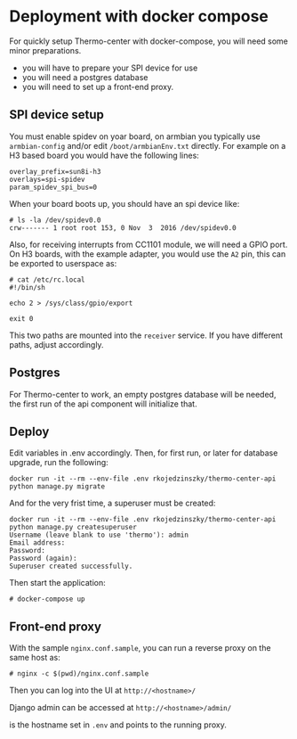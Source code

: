 # Deployment with docker compose

For quickly setup Thermo-center with docker-compose, you will need some minor preparations.

- you will have to prepare your SPI device for use
- you will need a postgres database
- you will need to set up a front-end proxy.

## SPI device setup

You must enable spidev on yoar board, on armbian you typically use `armbian-config` and/or edit `/boot/armbianEnv.txt` directly. For example on a H3 based board you would have the following lines:

```
overlay_prefix=sun8i-h3
overlays=spi-spidev
param_spidev_spi_bus=0
```

When your board boots up, you should have an spi device like:
```
# ls -la /dev/spidev0.0
crw------- 1 root root 153, 0 Nov  3  2016 /dev/spidev0.0
```

Also, for receiving interrupts from CC1101 module, we will need a GPIO port. On H3 boards, with the example adapter, you would use the `A2` pin, this can be exported to userspace as:
```
# cat /etc/rc.local
#!/bin/sh

echo 2 > /sys/class/gpio/export

exit 0
```

This two paths are mounted into the `receiver` service. If you have different paths, adjust accordingly.

## Postgres

For Thermo-center to work, an empty postgres database will be needed, the first run of the api component will initialize that.

## Deploy

Edit variables in .env accordingly. Then, for first run, or later for database upgrade, run the following:
```
docker run -it --rm --env-file .env rkojedzinszky/thermo-center-api python manage.py migrate
```

And for the very frist time, a superuser must be created:
```
docker run -it --rm --env-file .env rkojedzinszky/thermo-center-api python manage.py createsuperuser
Username (leave blank to use 'thermo'): admin
Email address:
Password:
Password (again):
Superuser created successfully.
```

Then start the application:
```
# docker-compose up
```

## Front-end proxy

With the sample `nginx.conf.sample`, you can run a reverse proxy on the same host as:
```
# nginx -c $(pwd)/nginx.conf.sample
```

Then you can log into the UI at `http://<hostname>/`

Django admin can be accessed at `http://<hostname>/admin/`

<hostname> is the hostname set in `.env` and points to the running proxy.
